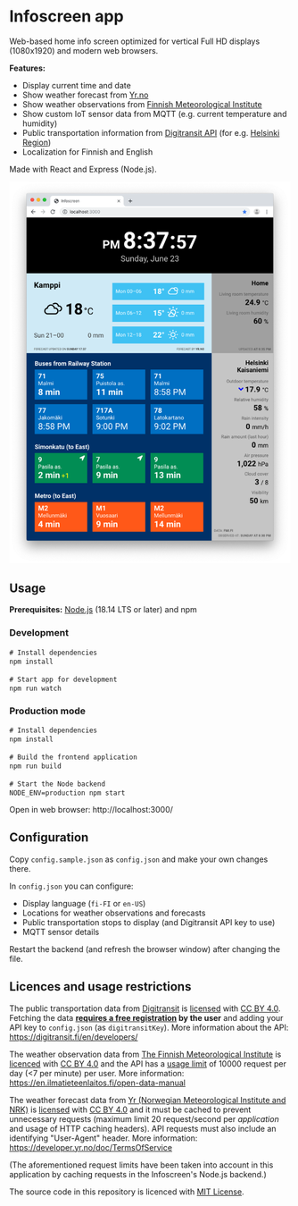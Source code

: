 # Infoscreen app

Web-based home info screen optimized for vertical Full HD displays (1080x1920) and modern web browsers.

**Features:**

- Display current time and date
- Show weather forecast from [Yr.no](https://www.yr.no/en)
- Show weather observations from [Finnish Meteorological Institute](https://en.ilmatieteenlaitos.fi/open-data)
- Show custom IoT sensor data from MQTT (e.g. current temperature and humidity)
- Public transportation information from [Digitransit API](https://digitransit.fi/en/) (for e.g. [Helsinki Region](https://www.hsl.fi/en))
- Localization for Finnish and English

Made with React and Express (Node.js).

![Screenshot](https://github.com/petterin/infoscreen/blob/master/resources/screenshot.png)

## Usage

**Prerequisites:** [Node.js](https://nodejs.org/) (18.14 LTS or later) and npm

### Development

    # Install dependencies
    npm install

    # Start app for development
    npm run watch

### Production mode

    # Install dependencies
    npm install

    # Build the frontend application
    npm run build

    # Start the Node backend
    NODE_ENV=production npm start

Open in web browser: http://localhost:3000/

## Configuration

Copy `config.sample.json` as `config.json` and make your own changes there.

In `config.json` you can configure:

- Display language (`fi-FI` or `en-US`)
- Locations for weather observations and forecasts
- Public transportation stops to display (and Digitransit API key to use)
- MQTT sensor details

Restart the backend (and refresh the browser window) after changing the file.

## Licences and usage restrictions

The public transportation data from [Digitransit](https://digitransit.fi/en/) is [licensed](https://digitransit.fi/en/developers/apis/6-terms-of-use/) with [CC BY 4.0](https://creativecommons.org/licenses/by/4.0/). Fetching the data **[requires a free registration](https://digitransit.fi/en/developers/api-registration/) by the user** and adding your API key to `config.json` (as `digitransitKey`). More information about the API: https://digitransit.fi/en/developers/

The weather observation data from [The Finnish Meteorological Institute](https://en.ilmatieteenlaitos.fi/) is [licenced](https://en.ilmatieteenlaitos.fi/open-data-licence) with [CC BY 4.0](https://creativecommons.org/licenses/by/4.0/) and the API has a [usage limit](https://en.ilmatieteenlaitos.fi/open-data-manual-fmi-wfs-services) of 10000 request per day (<7 per minute) per user. More information: https://en.ilmatieteenlaitos.fi/open-data-manual

The weather forecast data from [Yr (Norwegian Meteorological Institute and NRK)](https://developer.yr.no/) is [licensed](https://developer.yr.no/doc/License/) with [CC BY 4.0](https://creativecommons.org/licenses/by/4.0) and it must be cached to prevent unnecessary requests (maximum limit 20 request/second per _application_ and usage of HTTP caching headers). API requests must also include an identifying "User-Agent" header. More information: https://developer.yr.no/doc/TermsOfService

(The aforementioned request limits have been taken into account in this application by caching requests in the Infoscreen's Node.js backend.)

The source code in this repository is licenced with [MIT License](LICENSE).

